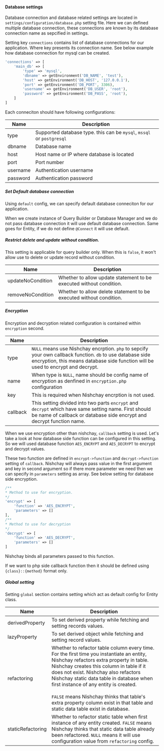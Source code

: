 #### Database settings

Database connection and database related settings are located in `settings/configuration/database.php` setting file. Here we can defined multiple database connection, these connections are known by its database connection name as sepcified in settings.

Setting key `connections` contains list of database connections for our application. Where key presents its connection name. See below example how database connection for mysql can be created.
```php
'connections' => [
    'main_db' => [
        'type' => 'mysql',
        'dbname' => getEnvironment('DB_NAME', 'test'),
        'host' => getEnvironment('DB_HOST', '127.0.0.1'),
        'port' => getEnvironment('DB_PORT', 3306),
        'username' => getEnvironment('DB_USER', 'root'),
        'password' => getEnvironment('DB_PASS', 'root'),
    ]
]
```

Each conneciton should have following configurations:

| Name | Description |
|-----|-----|
| type | Supported database type. this can be `mysql`, `mssql` or `postgresql` |
| dbname | Database name |
| host | Host name or IP where database is located |
| port | Port number |
| username | Authentication username |
| password | Authentication password |


##### Set Default database connection

Using `default` config, we can specify default database conneciton for our application.

When we create instance of Query Builder or Database Manager and we do not pass database connection it will use default database connection. Same goes for Entity, if we do not define `@Connect` it will use default.

##### Restrict delete and update without condition.

This setting is applicable for query builder only. When this is `false`, it won't allow use to delete or update record without condition.

| Name | Description |
|-----|-----|
| updateNoCondition | Whether to allow update statement to be executed without condition. |
| removeNoCondition | Whether to allow delete statement to be executed without condition. |

##### Encryption
Encryption and decryption related configuration is contained within `encryption` second.

| Name | Description |
|-----|-----|
| type | `NULL` means use Nishchay encrption. `php` to sepcify your own callback function. `db` to use database side encryption, this means database side function will be used to encrypt and decrypt. |
| name | When type is `NULL`, name should be config name of encryption as denfined in `encryption.php` configuration |
| key | This is required when Nishchay encrption is not used. |
| callback | This setting divided into two parts `encrypt` and `decrypt` which have same setting name. First should be name of callback or database side encrypt and decrypt function name. |

When we use encryption other than nishchay, `callback` setting is used. Let's take a look at how database side function can be configured in this setting. So we will used database function `AES_ENCRYPT` and `AES_DECRYPT` to encrypt and decrypt values.

These two function are defined in `encrypt->function` and `decrypt->function` setting of `callback`. Nishchay will always pass value in the first argument and key in second argument so if there more parameter we need then we can specify in `parameters` setting as array. See below setting for database side encryption.

```php
/**
* Method to use for encryption.
*/
'encrypt' => [
    'function' => 'AES_ENCRYPT',
    'parameters' => []
],
/**
* Method to use for decryption
*/
'decrypt' => [
    'function' => 'AES_DECRYPT',
    'parameters' => []
]
```

Nishchay binds all parameters passed to this function.

If we want to php side callback function then it should be defined using `{class}::{method}` format only.

##### Global setting

Setting `global` section contains setting which act as default config for Entity class.

| Name | Description |
|-----|-----|
| derivedProperty | To set derived property while fetching and setting records values. |
| lazyProperty | To set derived object while fetching and setting record values. |
| refactoring |  Whether to refactor table column every time. For the first time you instantiate an entity, Nishchay refactors extra property in table. Nishchay creates this column in table if it does not exist. Nishchay also refactors Nishchay static data table in database when first instance of any entity is created. <br/><br/> `FALSE` means Nishchay thinks that table's extra property column exist in that table and static data table exist in database. |
| staticRefactoring | Whether to refactor static table when first instance of any entity created. `FALSE` means Nishchay thinks that static data table already been refactored.  `NULL` means it will use configuration value from `refactoring` config. |